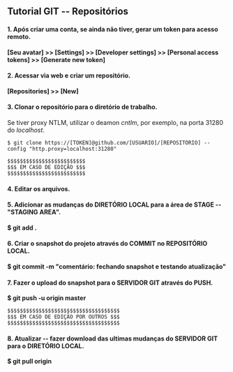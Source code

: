 ## Tutorial GIT -- Repositórios

#### 1. Após criar uma conta, se ainda não tiver, gerar um token para acesso remoto.

**[Seu avatar] >> [Settings] >> [Developer settings] >> [Personal access tokens] >> [Generate new token]**

#### 2. Acessar via web e criar um repositório.

**[Repositories] >> [New]**

#### 3. Clonar o repositório para o diretório de trabalho.

Se tiver proxy NTLM, utilizar o deamon _cntlm_, por exemplo, na porta 31280 do _localhost_.

~~~
$ git clone https://[TOKEN]@github.com/[USUARIO]/[REPOSITÓRIO] --config "http.proxy=localhost:31280"
~~~

~~~
$$$$$$$$$$$$$$$$$$$$$$$$$
$$$ EM CASO DE EDIÇÃO $$$
$$$$$$$$$$$$$$$$$$$$$$$$$
~~~

#### 4. Editar os arquivos.

#### 5. Adicionar as mudanças do DIRETÓRIO LOCAL para a área de STAGE -- "STAGING AREA".

**$ git add .**

#### 6. Criar o snapshot do projeto através do COMMIT no REPOSITÓRIO LOCAL.

**$ git commit -m "comentário: fechando snapshot e testando atualização"**

#### 7. Fazer o upload do snapshot para o SERVIDOR GIT através do PUSH.

**$ git push -u origin master**

~~~
$$$$$$$$$$$$$$$$$$$$$$$$$$$$$$$$$$$$
$$$ EM CASO DE EDIÇÃO POR OUTROS $$$
$$$$$$$$$$$$$$$$$$$$$$$$$$$$$$$$$$$$
~~~

#### 8. Atualizar -- fazer download das ultimas mudanças do SERVIDOR GIT para o DIRETÓRIO LOCAL.

**$ git pull origin**

~~~ FIM ~~~
